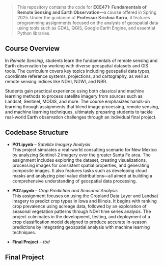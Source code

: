


> This repository contains the code for **ECE471: Fundamentals of Remote Sensing and Earth Observation**—a course offered in Spring 2025. Under the guidance of **Professor Krishna Karra**, it features programming assignments focused on the analysis of geospatial data using tools such as GDAL, QGIS, Google Earth Engine, and essential Python libraries.

## Course Overview

In *Remote Sensing*, students learn the fundamentals of remote sensing and Earth observation by working with diverse geospatial datasets and GIS tools. The curriculum covers key topics including geospatial data types, coordinate reference systems, projections, and cartography, as well as remote sensing indices like NDVI, NDWI, and NBR. 

Students gain practical experience using both classical and machine learning methods to process satellite imagery from sources such as Landsat, Sentinel, MODIS, and more. The course emphasizes hands-on learning through assignments that blend image processing, remote sensing, and machine learning techniques, ultimately preparing students to tackle real-world Earth observation challenges through an individual final project.


## Codebase Structure

- **P01.ipynb** – *Satellite Imagery Analysis*  
  This project simulates a real-world consulting scenario for New Mexico by analyzing Sentinel-2 imagery over the greater Santa Fe area. The assignment includes exploring the dataset, creating visualizations, processing images for consistent spatial properties, and generating composite images. It also features tasks such as developing cloud masks and analyzing pixel value distributions—all aimed at building a comprehensive understanding of geospatial data processing.

- **P02.ipynb** – *Crop Prediction and Seasonal Analysis*  
  This assignment focuses on using the Cropland Data Layer and Landsat imagery to predict crop types in Iowa and Illinois. It begins with ranking crop prevalence using acreage data, followed by an exploration of seasonal vegetation patterns through NDVI time series analysis. The project culminates in the development, testing, and deployment of a crop classification model designed to produce accurate in-season predictions by integrating geospatial analysis with machine learning techniques.



- **Final Project** – *tbd*

## Final Project


